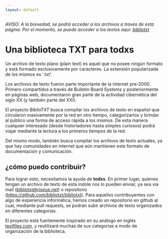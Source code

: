 ```yaml
---
layout: default
---
```


*AVISO: A la brevedad, se podrá acceder a los archivos a través de esta página. Por el momento, se puede acceder a los textos aquí: [bibliotxt](https://github.com/bibliotxt/bibliotxt)*

# Una biblioteca TXT para todxs

Un archivo de texto plano (plain text) es aquel que no posee ningún formato y está formado exclusivamente por caracteres. La extensión popularizada de los mismos es '.txt'.

Los archivos de texto fueron parte importante de la internet pre-2000. Primero compartidos a través de Bulletin Board Systems y posteriormente en páginas web, documentaron gran parte de la actividad cibernética del siglo XX (y también parte del XXI).

El proyecto _BiblioTXT_ busca compilar los archivos de texto en español que circularon masivamente por la red en otro tiempo, categorizarlos y brindar al público una forma de acceso rápida a los mismos. De esta manera cualquier interesado (desde historiadores hasta simples curiosos) podrá viajar mediante la lectura a los primeros tiempos de la red.

Del mismo modo, también busca compilar los archivos de texto actuales, ya que hay comunidades en internet que aún mantienen este formato de documentación y comunicación.

## ¿cómo puedo contribuir?

Para lograr esto, necesitamos la ayuda de **todxs**. En primer lugar, quienes tengan un archivo de texto de esta índole nos lo pueden enviar, ya sea via mail (<bibliotxt@riseup.net>) o repositorio (<https://github.com/bibliotxt/bibliotxt>). Para aquellxs contribuyentes con algo de experiencia informática, hemos creado un repositorio en github al cual, mediante pull requests, se podrán subir archivos de texto organizados en diferentes categorias.

El proyecto está fuertemente inspirado en su análogo en inglés [textfiles.com](http://textfiles.com/), y reutilizará muchas de sus categorias a modo de organización de la biblioteca.
